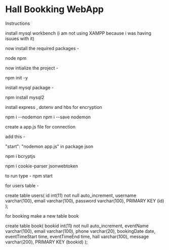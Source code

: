 # Hall Bookking WebApp

Instructions

install mysql workbench (i am not using XAMPP because i was having isuues with it)

now install the required packages - 

node
npm

now intialize the project -

npm init -y 

install mysql package -

npm install mysql2

install express , dotenv and hbs for encryption

npm i --nodemon
npm i --save nodemon

create a app.js file for connection

add this -

"start": "nodemon app.js" in package json

npm i bcryptjs

npm i cookie-parser jsonwebtoken


to run type - npm start

for users table -

create table users(
id int(11) not null auto_increment,
username varchar(100),
email varchar(100),
password varchar(100),
PRIMARY KEY (id)
);


for booking make a new table book

create table book(
bookid int(11) not null auto_increment,
eventName varchar(100),
email varchar(100),
phone varchar(20),
bookingDate date,
eventTimeStart time,
eventTimeEnd time,
hall varchar(100),
message varchar(200),
PRIMARY KEY (bookid)
);




